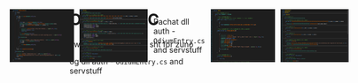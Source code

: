 <div style="display: flex; align-items: center; justify-content: space-between;">
  <div style="width: 50%;">
    <h1>Odium-VRC</h1>
    <p>awoochy new pasted sht for zuno</p>
    <p>og dll auth - <code>OdiumEntry.cs</code> and servstuff</p>
  </div>
  <div style="width: 48%; display: flex; gap: 10px; justify-content: flex-end;">
    <img src="https://github.com/TMatheo/Odium-VRC/blob/main/Image/OgOdiumEntry.png?raw=true" alt="OgOdiumEntry" style="width: 48%; height: auto;">
    <img src="https://github.com/TMatheo/Odium-VRC/blob/main/Image/OgServStuff.png?raw=true" alt="OgServStuff" style="width: 51%; height: auto;">
    <p>Pachat dll auth - <code>OdiumEntry.cs</code> and servstuff</p>
    <img src="https://github.com/TMatheo/Odium-VRC/blob/main/Image/OdiumEntry.png?raw=true" alt="PAOdiumEntry" style="width: 48%; height: auto;">
    <img src="https://github.com/TMatheo/Odium-VRC/blob/main/Image/servstuff.png?raw=true" alt="PAServStuff" style="width: 51%; height: auto;">
  </div>
</div>
